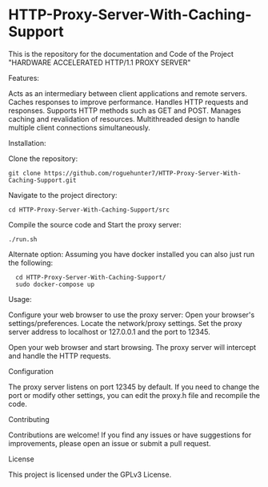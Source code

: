 # HTTP-Proxy-Server-With-Caching-Support
This is the repository for the documentation and Code of the Project "HARDWARE ACCELERATED HTTP/1.1 PROXY SERVER" 


Features:

Acts as an intermediary between client applications and remote servers.
Caches responses to improve performance.
Handles HTTP requests and responses.
Supports HTTP methods such as GET and POST.
Manages caching and revalidation of resources.
Multithreaded design to handle multiple client connections simultaneously.

Installation:

Clone the repository:

    git clone https://github.com/roguehunter7/HTTP-Proxy-Server-With-Caching-Support.git

Navigate to the project directory:

    cd HTTP-Proxy-Server-With-Caching-Support/src


Compile the source code and Start the proxy server:

    ./run.sh

Alternate option:
Assuming you have docker installed you can also just run the following:

      cd HTTP-Proxy-Server-With-Caching-Support/
      sudo docker-compose up


Usage:

Configure your web browser to use the proxy server:
        Open your browser's settings/preferences.
        Locate the network/proxy settings.
        Set the proxy server address to localhost or 127.0.0.1 and the port to 12345.

Open your web browser and start browsing. The proxy server will intercept and handle the HTTP requests.

Configuration

The proxy server listens on port 12345 by default. If you need to change the port or modify other settings, you can edit the proxy.h file and recompile the code.

Contributing

Contributions are welcome! If you find any issues or have suggestions for improvements, please open an issue or submit a pull request.

License

This project is licensed under the GPLv3 License.
